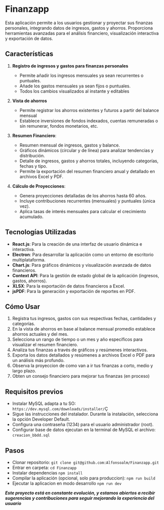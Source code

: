 # Finanzapp

Esta aplicación permite a los usuarios gestionar y proyectar sus finanzas personales, integrando datos de ingresos, gastos y ahorros. Proporciona herramientas avanzadas para el análisis financiero, visualización interactiva y exportación de datos.

## Características
1. **Registro de ingresos y gastos para finanzas personales**
   - Permite añadir los ingresos mensuales ya sean recurrentes o puntuales.
   - Añade los gastos mensuales ya sean fijos o puntuales.
   - Todos los cambios visualizados al instante y editables

2. **Vista de ahorros**
   - Permite registrar los ahorros existentes y futuros a partir del balance mensual
   - Establece inversiones de fondos indexados, cuentas remuneradas o sin remunerar, fondos monetarios, etc.

3. **Resumen Financiero**:
   - Resumen mensual de ingresos, gastos y balance.
   - Gráficos dinámicos (circular y de línea) para analizar tendencias y distribución.
   - Detalle de ingresos, gastos y ahorros totales, incluyendo categorías, fechas y tipo.
   - Permite la exportación del resumen financiero anual y detallado en archivos Excel y PDF.

4. **Cálculo de Proyecciones**:
   - Genera proyecciones detalladas de los ahorros hasta 60 años.
   - Incluye contribuciones recurrentes (mensuales) y puntuales (única vez).
   - Aplica tasas de interés mensuales para calcular el crecimiento acumulado.

## Tecnologías Utilizadas
- **React.js**: Para la creación de una interfaz de usuario dinámica e interactiva.
- **Electron**: Para desarrollar la aplicación como un entorno de escritorio multiplataforma.
- **Chart.js**: Para gráficos dinámicos y visualización avanzada de datos financieros.
- **Context API**: Para la gestión de estado global de la aplicación (ingresos, gastos, ahorros).
- **XLSX**: Para la exportación de datos financieros a Excel.
- **jsPDF**: Para la generación y exportación de reportes en PDF.

## Cómo Usar

1. Registra tus ingresos, gastos con sus respectivas fechas, cantidades y categorías.
2. En la vista de ahorros en base al balance mensual promedio establece ahorros actuales y del mes.
3. Selecciona un rango de tiempo o un mes y año específicos para visualizar el resumen financiero.
4. Analiza tus finanzas a través de gráficos y resúmenes interactivos.
5. Exporta los datos detallados y resúmenes a archivos Excel o PDF para un análisis más profundo.
6. Observa la proyeccion de como van a ir tus finanzas a corto, medio y largo plazo.
7. Obten un consejo financiero para mejorar tus finanzas (en proceso)

## Requisitos previos
- Instalar MySQL adapta a tu SO: `https://dev.mysql.com/downloads/installer/`Ç
- Sigue las instrucciones del instalador. Durante la instalación, selecciona la opción Developer Default.
- Configura una contraseña (1234) para el usuario administrador (root).
- Configurar base de datos ejecutan en la terminal de MySQL el archivo: `creacion_bbdd.sql`

## Pasos
- Clonar repositorio: 
`git clone git@github.com:Alfonsoalm/Finanzapp.git`
- Entrar en carpeta:
`cd Finanzapp`
- Instalar dependencias
`npm install`
- Compilar la aplicación (opcional, solo para produccion):
`npm run build`
- Ejecutar la aplicacion en modo desarrollo
`npm run dev`

***Este proyecto está en constante evolución, y estamos abiertos a recibir sugerencias y contribuciones para seguir mejorando la experiencia del usuario***
